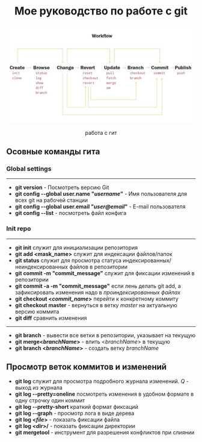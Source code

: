 # <p align = center> Мое руководство по работе с git </p>
  
![git workflow](images/Git-flow.jpg)  
<p align = center>работа с гит</p> 

## Осовные команды гита 
### Global settings
___
- **git version** - Посмотреть версию Git
- **git config --global user.name "*username*"** - Имя пользователя для всех git на рабочей станции
- **git config --global user.email "*user@email*"** - E-mail пользователя
- **git config --list** - посмотреть файл конфига
### Init repo
___
- **git init** служит для инициализации репозитория
- **git add <mask_name>** служит для индексации файлов/папок  
- **git status** служит для просмотра статуса индексированных/неиндексированных файлов в репозитории
- **git commit -m "commit_message"** служит для фиксации изменений в репозитории
- **git commit -a -m "commit_message"** если лень делать git add, а зафиксировать изменения надо в *проиндексированных файлах*
- **git checkout <*commit_name*>** перейти к конкретному коммиту
- **git checkout master** - вернуться в ветку *master* на актуальную версию коммита
- **git diff** сравнить изменения
___
- **git branch** - вывести все ветки в репозитории, указывает на текущую
- **git merge<_branchName_>** - влить <_branchName_> в текущую
- **git branch <_branchName_>** - создать ветку *branchName*
## Просмотр веток коммитов и изменений
- **git log** служит для просмотра подробного журнала изменений. *Q* - выход из журнала
- **git log --pretty=oneline** посмотреть изменения в удобном формате в одну строчку один коммит
- **git log --pretty-short** краткий формат фиксаций
- **git log --graph** - просмотр лога в виде дерева
- **git log <_file_>** - показать фиксации файла
- **git log <_dir_>/** - показать фиксации директории
- **git mergetool** - инструмент для разрешения конфликтов при слиянии